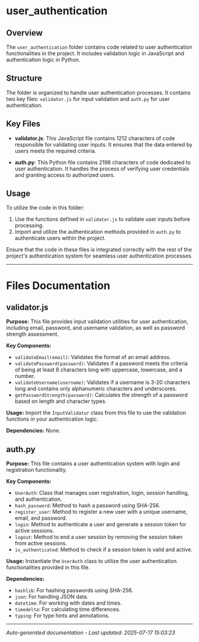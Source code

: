 # user_authentication

## Overview
The `user_authentication` folder contains code related to user authentication functionalities in the project. It includes validation logic in JavaScript and authentication logic in Python.

## Structure
The folder is organized to handle user authentication processes. It contains two key files: `validator.js` for input validation and `auth.py` for user authentication.

## Key Files
- **validator.js**: This JavaScript file contains 1212 characters of code responsible for validating user inputs. It ensures that the data entered by users meets the required criteria.
  
- **auth.py**: This Python file contains 2198 characters of code dedicated to user authentication. It handles the process of verifying user credentials and granting access to authorized users.

## Usage
To utilize the code in this folder:
1. Use the functions defined in `validator.js` to validate user inputs before processing.
2. Import and utilize the authentication methods provided in `auth.py` to authenticate users within the project.

Ensure that the code in these files is integrated correctly with the rest of the project's authentication system for seamless user authentication processes.

---

# Files Documentation

## validator.js

**Purpose:** This file provides input validation utilities for user authentication, including email, password, and username validation, as well as password strength assessment.

**Key Components:**
- `validateEmail(email)`: Validates the format of an email address.
- `validatePassword(password)`: Validates if a password meets the criteria of being at least 8 characters long with uppercase, lowercase, and a number.
- `validateUsername(username)`: Validates if a username is 3-20 characters long and contains only alphanumeric characters and underscores.
- `getPasswordStrength(password)`: Calculates the strength of a password based on length and character types.

**Usage:** Import the `InputValidator` class from this file to use the validation functions in your authentication logic.

**Dependencies:** None.

## auth.py

**Purpose:** This file contains a user authentication system with login and registration functionality.

**Key Components:**
- `UserAuth`: Class that manages user registration, login, session handling, and authentication.
- `hash_password`: Method to hash a password using SHA-256.
- `register_user`: Method to register a new user with a unique username, email, and password.
- `login`: Method to authenticate a user and generate a session token for active sessions.
- `logout`: Method to end a user session by removing the session token from active sessions.
- `is_authenticated`: Method to check if a session token is valid and active.

**Usage:** Instantiate the `UserAuth` class to utilize the user authentication functionalities provided in this file.

**Dependencies:**
- `hashlib`: For hashing passwords using SHA-256.
- `json`: For handling JSON data.
- `datetime`: For working with dates and times.
- `timedelta`: For calculating time differences.
- `typing`: For type hints and annotations.

---
*Auto-generated documentation - Last updated: 2025-07-17 15:03:23*
